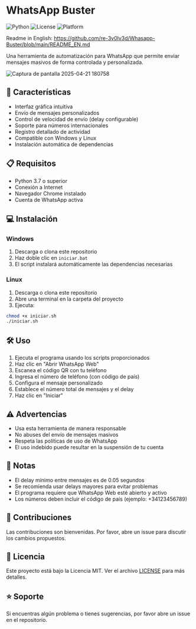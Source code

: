 # WhatsApp Buster

![Python](https://img.shields.io/badge/python-3.7%2B-blue)
![License](https://img.shields.io/badge/license-MIT-green)
![Platform](https://img.shields.io/badge/platform-Windows%20%7C%20Linux-lightgrey)


Readme in English: https://github.com/re-3v0lv3d/Whasapp-Buster/blob/main/README_EN.md


Una herramienta de automatización para WhatsApp que permite enviar mensajes masivos de forma controlada y personalizada.


![Captura de pantalla 2025-04-21 180758](https://github.com/user-attachments/assets/f271f29b-ecc2-4992-9551-5581f7793a30)


## 🚀 Características

- Interfaz gráfica intuitiva
- Envío de mensajes personalizados
- Control de velocidad de envío (delay configurable)
- Soporte para números internacionales
- Registro detallado de actividad
- Compatible con Windows y Linux
- Instalación automática de dependencias

## 📋 Requisitos

- Python 3.7 o superior
- Conexión a Internet
- Navegador Chrome instalado
- Cuenta de WhatsApp activa

## 💻 Instalación

### Windows
1. Descarga o clona este repositorio
2. Haz doble clic en `iniciar.bat`
3. El script instalará automáticamente las dependencias necesarias

### Linux
1. Descarga o clona este repositorio
2. Abre una terminal en la carpeta del proyecto
3. Ejecuta:
```bash
chmod +x iniciar.sh
./iniciar.sh
```

## 🛠️ Uso

1. Ejecuta el programa usando los scripts proporcionados
2. Haz clic en "Abrir WhatsApp Web"
3. Escanea el código QR con tu teléfono
4. Ingresa el número de teléfono (con código de país)
5. Configura el mensaje personalizado
6. Establece el número total de mensajes y el delay
7. Haz clic en "Iniciar"

## ⚠️ Advertencias

- Usa esta herramienta de manera responsable
- No abuses del envío de mensajes masivos
- Respeta las políticas de uso de WhatsApp
- El uso indebido puede resultar en la suspensión de tu cuenta

## 📝 Notas

- El delay mínimo entre mensajes es de 0.05 segundos
- Se recomienda usar delays mayores para evitar problemas
- El programa requiere que WhatsApp Web esté abierto y activo
- Los números deben incluir el código de país (ejemplo: +34123456789)

## 🤝 Contribuciones

Las contribuciones son bienvenidas. Por favor, abre un issue para discutir los cambios propuestos.

## 📄 Licencia

Este proyecto está bajo la Licencia MIT. Ver el archivo [LICENSE](LICENSE) para más detalles.

## ⭐ Soporte

Si encuentras algún problema o tienes sugerencias, por favor abre un issue en el repositorio. 
